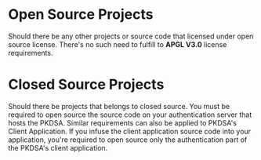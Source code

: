 # Open Source Projects
Should there be any other projects or source code that licensed under open source license. There's no such need to fulfill to **APGL V3.0** license requirements.

# Closed Source Projects
Should there be projects that belongs to closed source. You must be required to open source the source code on your authentication server that hosts the
PKDSA. Similar requirements can also be applied to PKDSA's Client Application. If you infuse the client application source code into your application,
you're required to open source only the authentication part of the PKDSA's client application.
